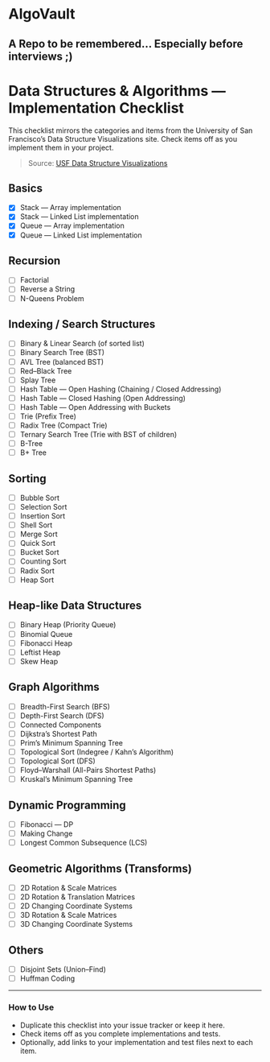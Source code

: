 # AlgoVault
## A Repo to be remembered... Especially before interviews ;)
# Data Structures & Algorithms — Implementation Checklist

This checklist mirrors the categories and items from the University of San Francisco’s Data Structure Visualizations site. Check items off as you implement them in your project.

> Source: [USF Data Structure Visualizations](https://www.cs.usfca.edu/~galles/visualization/Algorithms.html)

## Basics
- [x] Stack — Array implementation
- [x] Stack — Linked List implementation
- [x] Queue — Array implementation
- [x] Queue — Linked List implementation

## Recursion
- [ ] Factorial
- [ ] Reverse a String
- [ ] N-Queens Problem

## Indexing / Search Structures
- [ ] Binary & Linear Search (of sorted list)
- [ ] Binary Search Tree (BST)
- [ ] AVL Tree (balanced BST)
- [ ] Red–Black Tree
- [ ] Splay Tree
- [ ] Hash Table — Open Hashing (Chaining / Closed Addressing)
- [ ] Hash Table — Closed Hashing (Open Addressing)
- [ ] Hash Table — Open Addressing with Buckets
- [ ] Trie (Prefix Tree)
- [ ] Radix Tree (Compact Trie)
- [ ] Ternary Search Tree (Trie with BST of children)
- [ ] B-Tree
- [ ] B+ Tree

## Sorting
- [ ] Bubble Sort
- [ ] Selection Sort
- [ ] Insertion Sort
- [ ] Shell Sort
- [ ] Merge Sort
- [ ] Quick Sort
- [ ] Bucket Sort
- [ ] Counting Sort
- [ ] Radix Sort
- [ ] Heap Sort

## Heap-like Data Structures
- [ ] Binary Heap (Priority Queue)
- [ ] Binomial Queue
- [ ] Fibonacci Heap
- [ ] Leftist Heap
- [ ] Skew Heap

## Graph Algorithms
- [ ] Breadth-First Search (BFS)
- [ ] Depth-First Search (DFS)
- [ ] Connected Components
- [ ] Dijkstra’s Shortest Path
- [ ] Prim’s Minimum Spanning Tree
- [ ] Topological Sort (Indegree / Kahn’s Algorithm)
- [ ] Topological Sort (DFS)
- [ ] Floyd–Warshall (All-Pairs Shortest Paths)
- [ ] Kruskal’s Minimum Spanning Tree

## Dynamic Programming
- [ ] Fibonacci — DP
- [ ] Making Change
- [ ] Longest Common Subsequence (LCS)

## Geometric Algorithms (Transforms)
- [ ] 2D Rotation & Scale Matrices
- [ ] 2D Rotation & Translation Matrices
- [ ] 2D Changing Coordinate Systems
- [ ] 3D Rotation & Scale Matrices
- [ ] 3D Changing Coordinate Systems

## Others
- [ ] Disjoint Sets (Union–Find)
- [ ] Huffman Coding

---

### How to Use
- Duplicate this checklist into your issue tracker or keep it here.
- Check items off as you complete implementations and tests.
- Optionally, add links to your implementation and test files next to each item.
